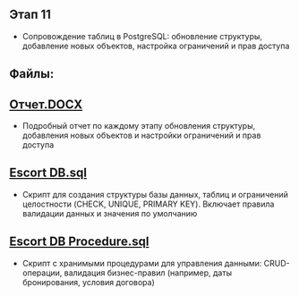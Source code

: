 ## Этап 11
- Сопровождение таблиц в PostgreSQL: обновление структуры, добавление новых объектов, настройка ограничений и прав доступа

## Файлы:

## [Отчет.DOCX](./Step11.docx)
- Подробный отчет по каждому этапу обновления структуры, добавления новых объектов и настройки ограничений и прав доступа

## [Escort DB.sql](./Escort_DB.sql)
- Скрипт для создания структуры базы данных, таблиц и ограничений целостности (CHECK, UNIQUE, PRIMARY KEY). Включает правила валидации данных и значения по умолчанию

## [Escort DB Procedure.sql](./Escort_DB_Procedure.sql)
- Скрипт с хранимыми процедурами для управления данными: CRUD-операции, валидация бизнес-правил (например, даты бронирования, условия договора)
